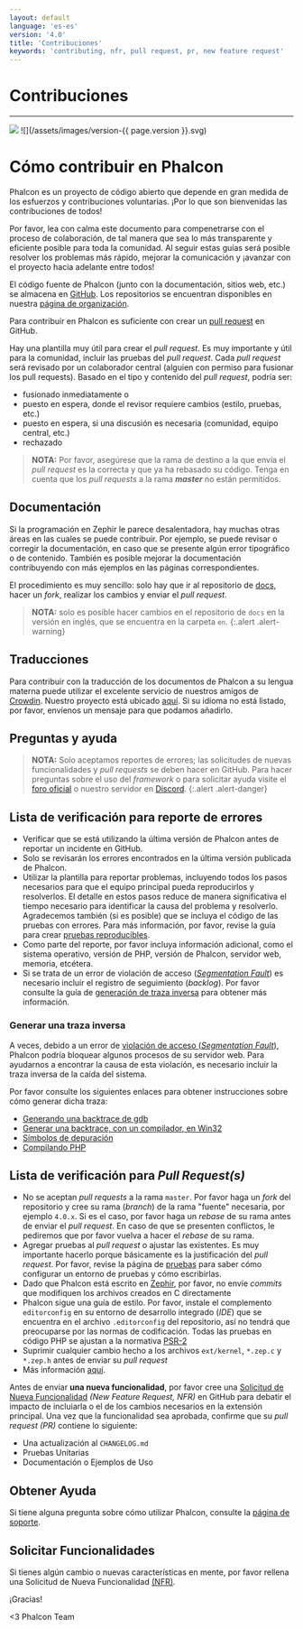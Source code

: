 ```yaml
---
layout: default
language: 'es-es'
version: '4.0'
title: 'Contribuciones'
keywords: 'contributing, nfr, pull request, pr, new feature request'
---
```


# Contribuciones

* * *

![](/assets/images/document-status-stable-success.svg) ![](/assets/images/version-{{ page.version }}.svg)

# Cómo contribuir en Phalcon

Phalcon es un proyecto de código abierto que depende en gran medida de los esfuerzos y contribuciones voluntarias. ¡Por lo que son bienvenidas las contribuciones de todos!

Por favor, lea con calma este documento para compenetrarse con el proceso de colaboración, de tal manera que sea lo más transparente y eficiente posible para toda la comunidad. Al seguir estas guías será posible resolver los problemas más rápido, mejorar la comunicación y ¡avanzar con el proyecto hacia adelante entre todos!

El código fuente de Phalcon (junto con la documentación, sitios web, etc.) se almacena en [GitHub](https://github.com). Los repositorios se encuentran disponibles en nuestra [página de organización](https://github.com/phalcon).

Para contribuir en Phalcon es suficiente con crear un [pull request](https://help.github.com/articles/using-pull-requests/) en GitHub.

Hay una plantilla muy útil para crear el *pull request*. Es muy importante y útil para la comunidad, incluir las pruebas del *pull request*. Cada *pull request* será revisado por un colaborador central (alguien con permiso para fusionar los pull requests). Basado en el tipo y contenido del *pull request*, podría ser:

- fusionado inmediatamente o 
- puesto en espera, donde el revisor requiere cambios (estilo, pruebas, etc.)
- puesto en espera, si una discusión es necesaria (comunidad, equipo central, etc.)
- rechazado

> **NOTA:** Por favor, asegúrese que la rama de destino a la que envía el *pull request* es la correcta y que ya ha rebasado su código. Tenga en cuenta que los *pull requests* a la rama ***master*** no están permitidos.

## Documentación

Si la programación en Zephir le parece desalentadora, hay muchas otras áreas en las cuales se puede contribuir. Por ejemplo, se puede revisar o corregir la documentación, en caso que se presente algún error tipográfico o de contenido. También es posible mejorar la documentación contribuyendo con más ejemplos en las páginas correspondientes.

El procedimiento es muy sencillo: solo hay que ir al repositorio de [docs](https://crowdin.com/project/phalcon-documentation), hacer un *fork*, realizar los cambios y enviar el *pull request*.

> **NOTA:** solo es posible hacer cambios en el repositorio de `docs` en la versión en inglés, que se encuentra en la carpeta `en`.
{:.alert .alert-warning}

## Traducciones

Para contribuir con la traducción de los documentos de Phalcon a su lengua materna puede utilizar el excelente servicio de nuestros amigos de [Crowdin](https://crowdin.com). Nuestro proyecto está ubicado [aquí](https://crowdin.com/project/phalcon-documentation). Si su idioma no está listado, por favor, envíenos un mensaje para que podamos añadirlo.

## Preguntas y ayuda

> **NOTA:** Solo aceptamos reportes de errores; las solicitudes de nuevas funcionalidades y *pull requests* se deben hacer en GitHub. Para hacer preguntas sobre el uso del *framework* o para solicitar ayuda visite el [foro oficial](https://phalcon.io/forum) o nuestro servidor en [Discord](https://phalcon.io/discord).
{:.alert .alert-danger}

## Lista de verificación para reporte de errores

- Verificar que se está utilizando la última versión de Phalcon antes de reportar un incidente en GitHub.
- Solo se revisarán los errores encontrados en la última versión publicada de Phalcon.
- Utilizar la plantilla para reportar problemas, incluyendo todos los pasos necesarios para que el equipo principal pueda reproducirlos y resolverlos. El detalle en estos pasos reduce de manera significativa el tiempo necesario para identificar la causa del problema y resolverlo. Agradecemos también (si es posible) que se incluya el código de las pruebas con errores. Para más información, por favor, revise la guía para crear [pruebas reproducibles](reproducible-tests).
- Como parte del reporte, por favor incluya información adicional, como el sistema operativo, versión de PHP, versión de Phalcon, servidor web, memoria, etcétera.
- Si se trata de un error de violación de acceso (*[Segmentation Fault](https://es.wikipedia.org/wiki/Violaci%C3%B3n_de_acceso)*) es necesario incluir el registro de seguimiento (*backlog*). Por favor consulte la guía de [generación de traza inversa](#generating-a-backtrace) para obtener más información.

### Generar una traza inversa

A veces, debido a un error de [violación de acceso (*Segmentation Fault*)](https://es.wikipedia.org/wiki/Violaci%C3%B3n_de_acceso), Phalcon podría bloquear algunos procesos de su servidor web. Para ayudarnos a encontrar la causa de esta violación, es necesario incluir la traza inversa de la caída del sistema.

Por favor consulte los siguientes enlaces para obtener instrucciones sobre cómo generar dicha traza:

- [Generando una backtrace de gdb](https://bugs.php.net/bugs-generating-backtrace.php)
- [Generar una backtrace, con un compilador, en Win32](https://bugs.php.net/bugs-generating-backtrace-win32.php)
- [Símbolos de depuración](https://github.com/oerdnj/deb.sury.org/wiki/Debugging-symbols)
- [Compilando PHP](http://www.phpinternalsbook.com/build_system/building_php.html)

## Lista de verificación para *Pull Request(s)*

- No se aceptan *pull requests* a la rama `master`. Por favor haga un *fork* del repositorio y cree su rama (*branch*) de la rama "fuente" necesaria, por ejemplo `4.0.x`. Si es el caso, por favor haga un *rebase* de su rama antes de enviar el *pull request*. En caso de que se presenten conflictos, le pediremos que por favor vuelva a hacer el *rebase* de su rama.
- Agregar pruebas al *pull request* o ajustar las existentes. Es muy importante hacerlo porque básicamente es la justificación del *pull request*. Por favor, revise la página de [pruebas](testing-environment) para saber cómo configurar un entorno de pruebas y cómo escribirlas.
- Dado que Phalcon está escrito en [Zephir](https://zephir-lang.com), por favor, no envíe *commits* que modifiquen los archivos creados en C directamente
- Phalcon sigue una guía de estilo. Por favor, instale el complemento `editorconfig` en su entorno de desarrollo integrado (*IDE*) que se encuentra en el archivo `.editorconfig` del repositorio, así no tendrá que preocuparse por las normas de codificación. Todas las pruebas en código PHP se ajustan a la normativa [PSR-2](https://www.php-fig.org/psr/)
- Suprimir cualquier cambio hecho a los archivos `ext/kernel`, `*.zep.c` y `*.zep.h` antes de enviar su *pull request*
- Más información [aquí](new-pull-request).

Antes de enviar **una nueva funcionalidad**, por favor cree una [Solicitud de Nueva Funcionalidad](new-feature-request) *(New Feature Request, NFR)* en GitHub para debatir el impacto de incluiarla o el de los cambios necesarios en la extensión principal. Una vez que la funcionalidad sea aprobada, confirme que su *pull request (PR)* contiene lo siguiente:

- Una actualización al `CHANGELOG.md`
- Pruebas Unitarias
- Documentación o Ejemplos de Uso

## Obtener Ayuda

Si tiene alguna pregunta sobre cómo utilizar Phalcon, consulte la [página de soporte](https://phalcon.io/support).

## Solicitar Funcionalidades

Si tienes algún cambio o nuevas características en mente, por favor rellena una Solicitud de Nueva Funcionalidad [(NFR)](new-feature-request).

¡Gracias!

<3 Phalcon Team